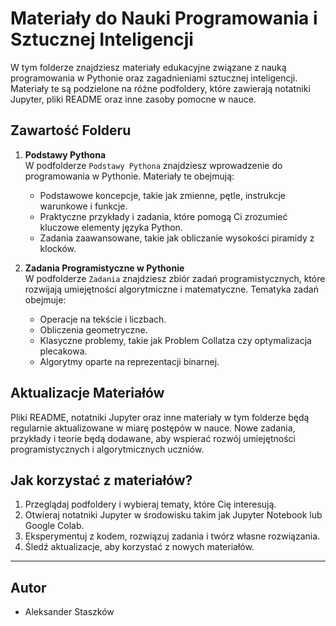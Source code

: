 # Materiały do Nauki Programowania i Sztucznej Inteligencji

W tym folderze znajdziesz materiały edukacyjne związane z nauką programowania w Pythonie oraz zagadnieniami sztucznej inteligencji. Materiały te są podzielone na różne podfoldery, które zawierają notatniki Jupyter, pliki README oraz inne zasoby pomocne w nauce.

## Zawartość Folderu

1. **Podstawy Pythona**  
   W podfolderze `Podstawy Pythona` znajdziesz wprowadzenie do programowania w Pythonie. Materiały te obejmują:

   - Podstawowe koncepcje, takie jak zmienne, pętle, instrukcje warunkowe i funkcje.
   - Praktyczne przykłady i zadania, które pomogą Ci zrozumieć kluczowe elementy języka Python.
   - Zadania zaawansowane, takie jak obliczanie wysokości piramidy z klocków.

2. **Zadania Programistyczne w Pythonie**  
   W podfolderze `Zadania` znajdziesz zbiór zadań programistycznych, które rozwijają umiejętności algorytmiczne i matematyczne. Tematyka zadań obejmuje:
   - Operacje na tekście i liczbach.
   - Obliczenia geometryczne.
   - Klasyczne problemy, takie jak Problem Collatza czy optymalizacja plecakowa.
   - Algorytmy oparte na reprezentacji binarnej.

## Aktualizacje Materiałów

Pliki README, notatniki Jupyter oraz inne materiały w tym folderze będą regularnie aktualizowane w miarę postępów w nauce. Nowe zadania, przykłady i teorie będą dodawane, aby wspierać rozwój umiejętności programistycznych i algorytmicznych uczniów.

## Jak korzystać z materiałów?

1. Przeglądaj podfoldery i wybieraj tematy, które Cię interesują.
2. Otwieraj notatniki Jupyter w środowisku takim jak Jupyter Notebook lub Google Colab.
3. Eksperymentuj z kodem, rozwiązuj zadania i twórz własne rozwiązania.
4. Śledź aktualizacje, aby korzystać z nowych materiałów.

---

## Autor

- Aleksander Staszków
